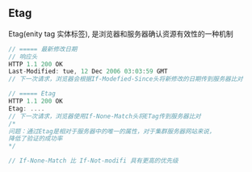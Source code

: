 
## Etag
Etag(enity tag 实体标签), 是浏览器和服务器确认资源有效性的一种机制

```c
// ===== 最新修改日期
// 响应头
HTTP 1.1 200 OK
Last-Modified: tue, 12 Dec 2006 03:03:59 GMT
// 下一次请求，浏览器会根据If-Modefied-Since头将新修改的日期传到服务器比对

// ===== Etag
HTTP 1.1 200 OK
Etag: ....
// 下一次请求，浏览器使用If-None-Match头将ETag传到服务器比对
/*
问题：通过Etag是相对于服务器中的唯一的属性，对于集群服务器网站来说，
降低了验证的成功率
*/

// If-None-Match 比 If-Not-modifi 具有更高的优先级
```